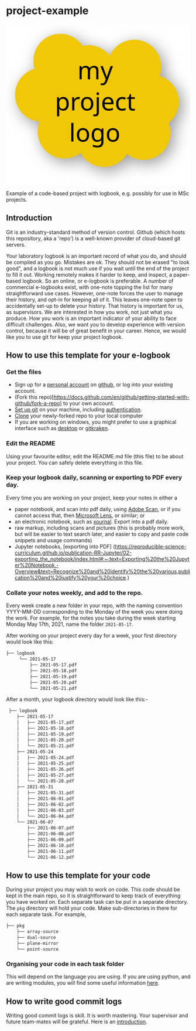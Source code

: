 # project-example

![Schematic](./img/logo.svg) 

Example of a code-based project with logbook, e.g. possibly for use in MSc projects.

## Introduction

Git is an industry-standard method of version control. Github (which hosts this repository, aka a 'repo') is a well-known provider of cloud-based git servers.

Your laboratory logbook is an important record of what you do, and should be compiled as you go. Mistakes are ok. They should not be erased "to look good", and a logbook is not much use if you wait until the end of the project to fill it out. Working remotely makes it harder to keep, and inspect, a paper-based logbook. So an online, or e-logbook is preferable. A number of commercial e-logbooks exist, with one-note topping the list for many straightforward use cases. However, one-note forces the user to manage their history, and opt-in for keeping all of it. This leaves one-note open to accidentally set-up to delete your history. That history is important for us, as supervisors. We are interested in how you work, not just what you produce. How you work is an important indicator of your ability to face difficult challenges. Also, we want you to develop experience with version control, because it will be of great benefit in your career. Hence, we would like you to use git for keep your project logbook.


## How to use this template for your e-logbook

### Get the files

- Sign up for a [personal account](https://docs.github.com/en/github/getting-started-with-github/types-of-github-accounts#personal-user-accounts) on [github](https://github.com), or log into your existing account.
- (Fork this repo)[https://docs.github.com/en/github/getting-started-with-github/fork-a-repo] to your own account.
- [Set up git](https://docs.github.com/en/articles/set-up-git) on your machine, including [authentication](https://docs.github.com/en/articles/set-up-git#next-steps-authenticating-with-github-from-git).
- [Clone](https://docs.github.com/en/github/getting-started-with-github/fork-a-repo#step-2-create-a-local-clone-of-your-fork) your newly-forked repo to your local computer
- If you are working on windows, you might prefer to use a graphical interface such as [desktop](https://desktop.github.com/) or [gitkraken](https://www.gitkraken.com/).

### Edit the README

Using your favourite editor, edit the README.md file (this file) to be about your project. You can safely delete everything in this file.

### Keep your logbook daily, scanning or exporting to PDF every day.

Every time you are working on your project, keep your notes in either a
 - paper notebook, and scan into pdf daily, using [Adobe Scan](https://acrobat.adobe.com/uk/en/mobile/scanner-app.html), or if you cannot access that, then [Microsoft Lens](https://community.windows.com/en-us/stories/office-lens-giving-you-a-scanner-in-your-pocket), or similar; or
 - an electronic notebook, such as [xournal](https://github.com/xournalpp/xournalpp). Export into a pdf daily.
 - raw markup, including scans and pictures (this is probably more work, but will be easier to text search later, and easier to copy and paste code snippets and usage commands)
 - Jupyter notebooks, [exporting into PDF] (https://reproducible-science-curriculum.github.io/publication-RR-Jupyter/02-exporting_the_notebook/index.html#:~:text=Exporting%20the%20Jupyter%20Notebook,-Overview&text=Recognize%20and%20identify%20the%20various,publication%20and%20justify%20your%20choice.)

 
### Collate your notes weekly, and add to the repo.

Every week create a new folder in your repo, with the naming convention YYYY-MM-DD corresponding to the Monday of the week you were doing the work. For example, for the notes you take during the week starting Monday May 17th, 2021, name the folder `2021-05-17`. 

After working on your project every day for a week, your first directory would look like this:

```
├── logbook
     └── 2021-05-17
         ├── 2021-05-17.pdf
         ├── 2021-05-18.pdf
         ├── 2021-05-19.pdf
         ├── 2021-05-20.pdf
         └── 2021-05-21.pdf
```

After a month, your logbook directory would look like this:-

```
 ├── logbook
    ├── 2021-05-17
    │   ├── 2021-05-17.pdf
    │   ├── 2021-05-18.pdf
    │   ├── 2021-05-19.pdf
    │   ├── 2021-05-20.pdf
    │   └── 2021-05-21.pdf
    ├── 2021-05-24
    │   ├── 2021-05-24.pdf
    │   ├── 2021-05-25.pdf
    │   ├── 2021-05-26.pdf
    │   ├── 2021-05-27.pdf
    │   └── 2021-05-28.pdf
    ├── 2021-05-31
    │   ├── 2021-05-31.pdf
    │   ├── 2021-06-01.pdf
    │   ├── 2021-06-02.pdf
    │   ├── 2021-06-03.pdf
    │   └── 2021-06-04.pdf
    └── 2021-06-07
        ├── 2021-06-07.pdf
        ├── 2021-06-08.pdf
        ├── 2021-06-09.pdf
        ├── 2021-06-10.pdf
        ├── 2021-06-11.pdf
        └── 2021-06-12.pdf
```
 

## How to use this template for your code

During your project you may wish to work on code. This code should be kept in the main repo, so it is straightforward to keep track of everything you have worked on. Each separate task can be put in a separate directory. The `pkg` directory will hold your code. Make sub-directories in there for each separate task. For example, 

```
├── pkg
    ├── array-source
    ├── dual-source
    ├── plane-mirror
    └── point-source
```

### Organising your code in each task folder 

This will depend on the language you are using. If you are using python, and are writing modules, you will find some useful information [here](https://docs.python.org/3/tutorial/modules.html).

## How to write good commit logs

Writing good commit logs is skill. It is worth mastering. Your supervisor and future team-mates will be grateful. Here is an [introduction](https://chris.beams.io/posts/git-commit/).



